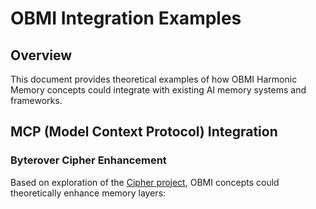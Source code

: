 # OBMI Integration Examples

## Overview

This document provides theoretical examples of how OBMI Harmonic Memory concepts could integrate with existing AI memory systems and frameworks.

## MCP (Model Context Protocol) Integration

### Byterover Cipher Enhancement

Based on exploration of the [Cipher project](https://github.com/campfirein/cipher), OBMI concepts could theoretically enhance memory layers: